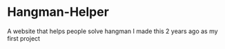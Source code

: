 # Hangman-Helper
A website that helps people solve hangman
I made this 2 years ago as my first project
